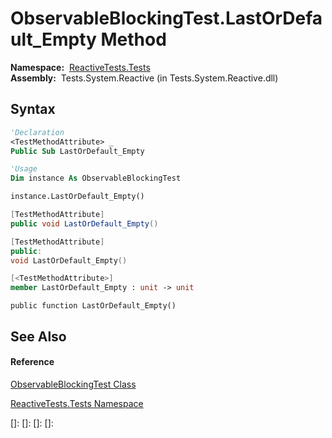# ObservableBlockingTest.LastOrDefault\_Empty Method

**Namespace:**  [ReactiveTests.Tests](ReactiveTests.Tests\ReactiveTests.Tests.md)  
**Assembly:**  Tests.System.Reactive (in Tests.System.Reactive.dll)

## Syntax

```vb
'Declaration
<TestMethodAttribute> _
Public Sub LastOrDefault_Empty
```

```vb
'Usage
Dim instance As ObservableBlockingTest

instance.LastOrDefault_Empty()
```

```csharp
[TestMethodAttribute]
public void LastOrDefault_Empty()
```

```c++
[TestMethodAttribute]
public:
void LastOrDefault_Empty()
```

```fsharp
[<TestMethodAttribute>]
member LastOrDefault_Empty : unit -> unit 
```

```jscript
public function LastOrDefault_Empty()
```

## See Also

#### Reference

[ObservableBlockingTest Class](ObservableBlockingTest\ObservableBlockingTest.md)

[ReactiveTests.Tests Namespace](ReactiveTests.Tests\ReactiveTests.Tests.md)

[]: 
[]: 
[]: 
[]: 